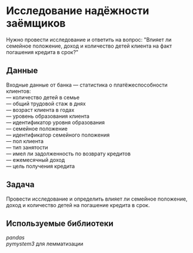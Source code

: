 # Исследование надёжности заёмщиков

Нужно провести исследование и ответить на вопрос: "Влияет ли семейное положение, доход и количество детей клиента на факт погашения кредита в срок?" 

## Данные  

Входные данные от банка — статистика о платёжеспособности клиентов:  
— количество детей в семье    
— общий трудовой стаж в днях    
— возраст клиента в годах     
— уровень образования клиента     
— идентификатор уровня образования    
— семейное положение    
— идентификатор семейного положения    
— пол клиента    
— тип занятости    
— имел ли задолженность по возврату кредитов     
— ежемесячный доход    
— цель получения кредита  

## Задача
Провести исследование и определить влияет ли семейное положение, доход и количество детей на погашение кредита в срок.

## Используемые библиотеки
*pandas*  
*pymystem3* для лемматизации
